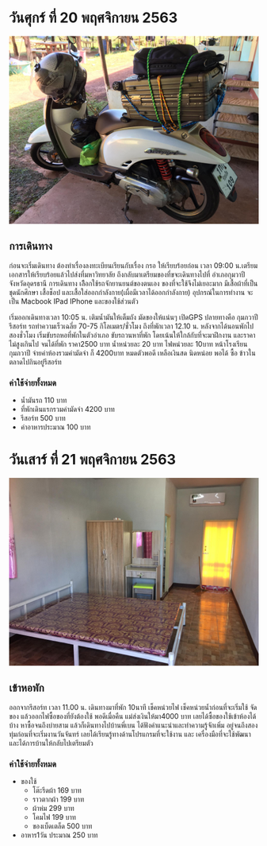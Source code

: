 # วันศุกร์ ที่ 20 พฤศจิกายน 2563
![Image of Yaktocat](images/00.jpg)
## การเดินทาง 
ก่อนจะเริ่มเดินทาง ต้องทำเรื่องลงทะเบียนเรียนกับเรื่อง กรอ ให้เรียบร้อยก่อน เวลา 09:00 น.เตรียมเอกสารให้เรียบร้อยแล้วไปส่งที่มหาวิทยาลัย ถึงกลับมาเตรียมของที่ขจะเดินทางไปที่ อำเภอกุมวาปี จังหวัดอุดรธานี การเดินทาง เลิือกใช้รถจักยานยนต์ของตนเอง ของที่จะใช้จึงไม่เยอะมาก มีเสื้อผ้าที่เป็นชุดนักศึกษา เสื้อช็อป และเสื้อใส่ออกกำลังกาย(เผื่อมีเวลาได้ออกกำลังกาย) อุปกรณ์ในการทำงาน จะเป็น Macbook IPad IPhone และของใช้ส่วนตัว 

เริ่มออกเดินทางเวลา 10:05 น. เติมน้ำมันให้เต็มถัง มัดของให้แน่นๆ เปิดGPS ปลายทางคือ กุมภวาปีรีสอร์ท รถทำความเร็วเฉลี่ย 70-75 กิโลเมตร/ชั่วโมง 
ถึงที่พักเวลา 12.10 น. หลังจากได้นอนพักไปสองชั่วโมง เริ่มขับรถหอที่พักในตัวอำเภอ ขับรถวนหาที่พัก โดยเน้นให้ใกล้กับที่จะมาฝึกงาน และราคาไม่สูงเกินไป จนได้ที่พัก ราคา2500 บาท น้ำหน่วยละ 20 บาท ไฟหน่วยละ 10บาท หน้าโรงเรียนกุมภวาปี
จ่ายค่าห้องรวมค่ามัดจำ ก็ 4200บาท หมดตัวพอดี เหลือเงินสด นิดหน่อย พอได้ ซื้อ ข้าวในตลาดไปกินอยู่รีสอร์ท
   
###   ค่าใช้จ่ายทั้งหมด
* น้ำมันรถ 110 บาท 
* ที่พักเดินแรกรวมค่ามัดจำ 4200 บาท
* รีสอร์ท 500 บาท
* ค่าอาหารประมาณ 100 บาท 

# วันเสาร์ ที่ 21 พฤศจิกายน 2563
![Image of Yaktocat](images/02.jpg)
## เข้าหอพัก
ออกจากรีสอร์ท เวลา 11.00 น. เดินทางมาที่พัก 10นาที เช็คหน่วยไฟ เช็คหน่วยน้ำก่อนที่จะเริ่มใช้ จัดของ แล้วออกไฟซื้อของที่ยังต้องใช้ พอดีเมื่อคืน แม่ส่งเงินให้มา4000 บาท เลยได้ซื้อของใช้เข้าห้องได้บ้าง หาซื้อจนถึงบ่ายสาม แล้วก็เดินทางไปบ้านพี่เบน ได้ฟังคำแนะนำและทำความรู้จักเพิ่ม อยู่จนถึงสองทุ่มก่อนที่จะเริ่มงานวันจันทร์ เลยได้เรียนรู้ทางด้านโปรแกรมที่จะใช้งาน และ เครื่องมือที่จะใช้พัฒนา และได้การบ้านให้กลับไปเตรียมตัว
###   ค่าใช้จ่ายทั้งหมด
- ของใช้
  - โต๊ะรีดผ้า 169 บาท
  - ราวตากผ้า 199 บาท
  - ผ้าห่ม 299 บาท
  - โคมไฟ 199 บาท
  - ของเบ็ดเตล็ด 500 บาท
- อาหาร1วัน ประมาณ 250 บาท
